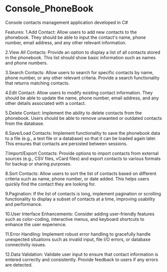 # Console_PhoneBook
Console contacts management application developed in C#

Features:
1.Add Contact: Allow users to add new contacts to the phonebook. They should be able to input the contact's name, phone number, email address, and any other relevant information.

2.View All Contacts: Provide an option to display a list of all contacts stored in the phonebook. This list should show basic information such as names and phone numbers.

3.Search Contacts: Allow users to search for specific contacts by name, phone number, or any other relevant criteria. Provide a search functionality that returns matching contacts.

4.Edit Contact: Allow users to modify existing contact information. They should be able to update the name, phone number, email address, and any other details associated with a contact.

5.Delete Contact: Implement the ability to delete contacts from the phonebook. Users should be able to remove unwanted or outdated contacts from the database.

6.Save/Load Contacts: Implement functionality to save the phonebook data to a file (e.g., a text file or a database) so that it can be loaded again later. This ensures that contacts are persisted between sessions.

7.Import/Export Contacts: Provide options to import contacts from external sources (e.g., CSV files, vCard files) and export contacts to various formats for backup or sharing purposes.

8.Sort Contacts: Allow users to sort the list of contacts based on different criteria such as name, phone number, or date added. This helps users quickly find the contact they are looking for.

9.Pagination: If the list of contacts is long, implement pagination or scrolling functionality to display a subset of contacts at a time, improving usability and performance.

10.User Interface Enhancements: Consider adding user-friendly features such as color-coding, interactive menus, and keyboard shortcuts to enhance the user experience.

11.Error Handling: Implement robust error handling to gracefully handle unexpected situations such as invalid input, file I/O errors, or database connectivity issues.

12.Data Validation: Validate user input to ensure that contact information is entered correctly and consistently. Provide feedback to users if any errors are detected.
